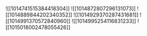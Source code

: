 ![[1014741515384418304]]
![[1014872807296131073]]
![[1014889844202340352]]
![[1014929370287431681]]
![[1014991370572840960]]
![[1014995254116831233]]
![[1015018002478055426]]

